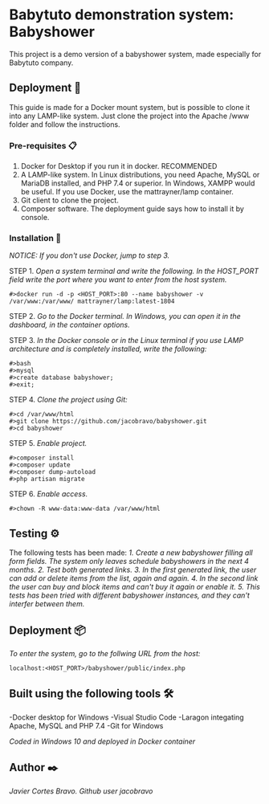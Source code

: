 # Babytuto demonstration system: Babyshower

This project is a demo version of a babyshower system, made especially for Babytuto company.

## Deployment 🚀

This guide is made for a Docker mount system, but is possible to clone it into any LAMP-like system. Just clone the project into the Apache /www folder and follow the instructions.

### Pre-requisites 📋

1. Docker for Desktop if you run it in docker. RECOMMENDED
2. A LAMP-like system. In Linux distributions, you need Apache, MySQL or MariaDB installed, and PHP 7.4 or superior. In Windows, XAMPP would be useful. If you use Docker, use the mattrayner/lamp container.
3. Git client to clone the project.
4. Composer software. The deployment guide says how to install it by console.


### Installation 🔧

_NOTICE: If you don't use Docker, jump to step 3._

STEP 1. 
_Open a system terminal and write the following. In the HOST_PORT field write the port where you want to enter from the host system._
```
#>docker run -d -p <HOST_PORT>:80 --name babyshower -v /var/www:/var/www/ mattrayner/lamp:latest-1804
```
STEP 2. 
_Go to the Docker terminal. In Windows, you can open it in the dashboard, in the container options._

STEP 3.
_In the Docker console or in the Linux terminal if you use LAMP architecture and is completely installed, write the following:_
```
#>bash
#>mysql
#>create database babyshower;
#>exit;
```
STEP 4.
_Clone the project using Git:_
```
#>cd /var/www/html
#>git clone https://github.com/jacobravo/babyshower.git
#>cd babyshower
```
STEP 5.
_Enable project._
```
#>composer install
#>composer update
#>composer dump-autoload
#>php artisan migrate
```
STEP 6.
_Enable access._
```
#>chown -R www-data:www-data /var/www/html
```
## Testing ⚙️
The following tests has been made:
_1. Create a new babyshower filling all form fields. The system only leaves schedule babyshowers in the next 4 months._
_2. Test both generated links._
_3. In the first generated link, the user can add or delete items from the list, again and again._
_4. In the second link the user can buy and block items and can't buy it again or enable it._
_5. This tests has been tried with different babyshower instances, and they can't interfer between them._

## Deployment 📦
_To enter the system, go to the follwing URL from the host:_
```
localhost:<HOST_PORT>/babyshower/public/index.php
```

## Built using the following tools 🛠️
-Docker desktop for Windows
-Visual Studio Code
-Laragon integating Apache, MySQL and PHP 7.4
-Git for Windows

*Coded in Windows 10 and deployed in Docker container*

## Author ✒️
_Javier Cortes Bravo. Github user jacobravo_
